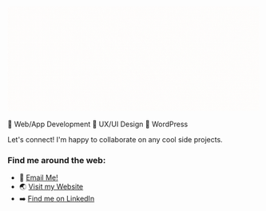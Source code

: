 ![github-intro](xtine.gif)

🔘 Web/App Development 🔘 UX/UI Design 🔘 WordPress

Let's connect! I'm happy to collaborate on any cool side projects.

### Find me around the web:
- 📩 [Email Me!](mailto:mcroque89@gmail.com)
- 🌏 [Visit my Website](https://xtineroq.github.io/)
- ➡️ [Find me on LinkedIn](https://www.linkedin.com/in/mcroque/)
